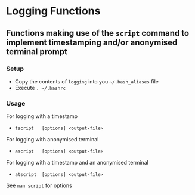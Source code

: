 # Logging Functions
## Functions making use of the `script` command to implement timestamping and/or anonymised terminal prompt

### Setup
* Copy the contents of `logging` into you `~/.bash_aliases` file
* Execute `. ~/.bashrc`

### Usage
For logging with a timestamp
* `tscript   [options] <output-file>`

For logging with anonymised terminal
* `ascript   [options] <output-file>`

For logging with a timestamp and an anonymised terminal
* `atscript  [options] <output-file>`


See `man script` for options
